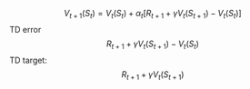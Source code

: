 $$V_{t+1}(S_t) = V_t(S_t) + \alpha_t[R_{t+1} + \gamma V_t(S_{t+1}) - V_t(S_t)]$$
TD error
$$R_{t+1} + \gamma V_t(S_{t+1}) - V_t(S_t)$$
TD target:
$$R_{t+1} + \gamma V_t(S_{t+1})$$